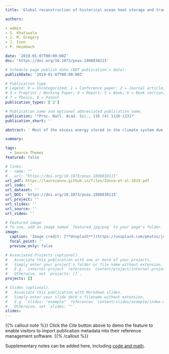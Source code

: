 ```yaml
---
title: 'Global reconstruction of historical ocean heat storage and transport'

authors:

- admin
- S. Khatiwala
- J. M. Gregory
- J. Ison
- P. Heimbach

date: '2019-01-07T00:00:00Z'
doi: 'https://doi.org/10.1073/pnas.1808838115'

# Schedule page publish date (NOT publication's date).
publishDate: '2019-01-07T00:00:00Z'

# Publication type.
# Legend: 0 = Uncategorized; 1 = Conference paper; 2 = Journal article;
# 3 = Preprint / Working Paper; 4 = Report; 5 = Book; 6 = Book section;
# 7 = Thesis; 8 = Patent
publication_types: ['2']

# Publication name and optional abbreviated publication name.
publication: '*Proc. Natl. Acad. Sci., 116 (4) 1126-1131*'
publication_short: ''

abstract: ' Most of the excess energy stored in the climate system due to anthropogenic greenhouse gas emissions has been taken up by the oceans, leading to thermal expansion and sea-level rise. The oceans thus have an important role in the Earth’s energy imbalance. Observational constraints on future anthropogenic warming critically depend on accurate estimates of past ocean heat content (OHC) change. We present a reconstruction of OHC since 1871, with global coverage of the full ocean depth. Our estimates combine timeseries of observed sea surface temperatures with much longer historical coverage than those in the ocean interior together with a representation (a Green’s function) of time-independent ocean transport processes. For 1955–2017, our estimates are comparable with direct estimates made by infilling the available 3D time-dependent ocean temperature observations. We find that the global ocean absorbed heat during this period at a rate of 0.30 ± 0.06 W/m2 in the upper 2,000 m and 0.028 ± 0.026 W/m2 below 2,000 m, with large decadal fluctuations. The total OHC change since 1871 is estimated at 436 ± 91 ×1021 J, with an increase during 1921–1946 (145 ± 62 ×1021 J) that is as large as during 1990–2015. By comparing with direct estimates, we also infer that, during 1955–2017, up to one-half of the Atlantic Ocean warming and thermosteric sea-level rise at low latitudes to midlatitudes emerged due to heat convergence from changes in ocean transport.'

summary: 

tags:
  - Source Themes
featured: false

# links:
# - name: ""
#   url: "https://doi.org/10.1073/pnas.1808838115"
url_pdf: https://laurezanna.github.io/files/Zanna-et-al-2019.pdf
url_code: ''
url_dataset: ''
url_DOI: 'https://doi.org/10.1073/pnas.1808838115'
url_project: ''
url_slides: ''
url_source: ''
url_video: ''

# Featured image
# To use, add an image named `featured.jpg/png` to your page's folder.
image:
  caption: 'Image credit: [**Unsplash**](https://unsplash.com/photos/jdD8gXaTZsc)'
  focal_point: ''
  preview_only: false

# Associated Projects (optional).
#   Associate this publication with one or more of your projects.
#   Simply enter your project's folder or file name without extension.
#   E.g. `internal-project` references `content/project/internal-project/index.md`.
#   Otherwise, set `projects: []`.
projects: []

# Slides (optional).
#   Associate this publication with Markdown slides.
#   Simply enter your slide deck's filename without extension.
#   E.g. `slides: "example"` references `content/slides/example/index.md`.
#   Otherwise, set `slides: ""`.
slides:
---
```


{{% callout note %}}
Click the _Cite_ button above to demo the feature to enable visitors to import publication metadata into their reference management software.
{{% /callout %}}

Supplementary notes can be added here, including [code and math](https://wowchemy.com/docs/content/writing-markdown-latex/).
